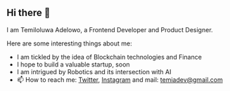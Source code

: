 ## Hi there 👋

I am Temiloluwa Adelowo, a Frontend Developer and Product Designer.

Here are some interesting things about me:

- I am tickled by the idea of Blockchain technologies and Finance
- I hope to build a valuable startup, soon
- I am intrigued by Robotics and its intersection with AI
- 📫 How to reach me: [Twitter](https://twitter.com/temi0x), [Instagram](https://instagram.com/temi0x) and mail: [temiadev@gmail.com](mailto:temiadev@gmail.com)

<!--<p align="center"> 
  Visitor count<br>
  <img src="https://profile-counter.glitch.me/temi0x/count.svg" />
</p> -->
<!--  <p align="center">
  <img src ="https://github-readme-stats.vercel.app/api?username=temi0x&show_icons=true&count_private=true&theme=darcula&hide_border=true&hide=issues,contribs&bg_color=00000000">
  <img src ="https://github-readme-stats.vercel.app/api/top-langs/?username=temi0x&layout=compact&hide_border=true&theme=darcula&bg_color=00000000&langs_count=6">
 <img src ="https://github-readme-streak-stats.herokuapp.com?user=temi0x&theme=darcula&hide_border=true&background=FFFFFF00">
</p> 

<hr>

## 🏆 GitHub Trophies

[![trophy](https://github-profile-trophy.vercel.app/?username=temi0x&theme=onedark&margin-w=15&margin-h=15)](https://www.buymeacoffee.com/pantani)

<hr>-->
